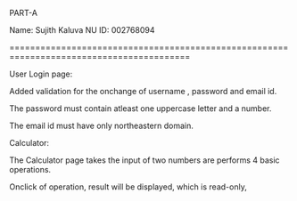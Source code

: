 PART-A

Name: Sujith Kaluva
NU ID: 002768094

=========================================================================================

User Login page:

Added validation for the onchange of username , password and email id.

The password must contain atleast one uppercase letter and a number.

The email id must have only northeastern domain.



Calculator: 

The Calculator page takes the input of two numbers are performs 4 basic operations.

Onclick of operation, result will be displayed, which is read-only,